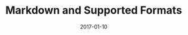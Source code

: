 ---
title: Markdown and Supported Formats
linktitle:
description: Hugo uses the BlackFriday markdown converted for content files but also provides support for additional syntaxes (eg, Asciidoc) via external helpers.
date: 2017-01-10
publishdate: 2017-01-10
lastmod: 2017-01-10
tags: []
weight:
draft: false
slug:
aliases: [/content/markdown-extras/,/content/supported-formats/]
notes:
---